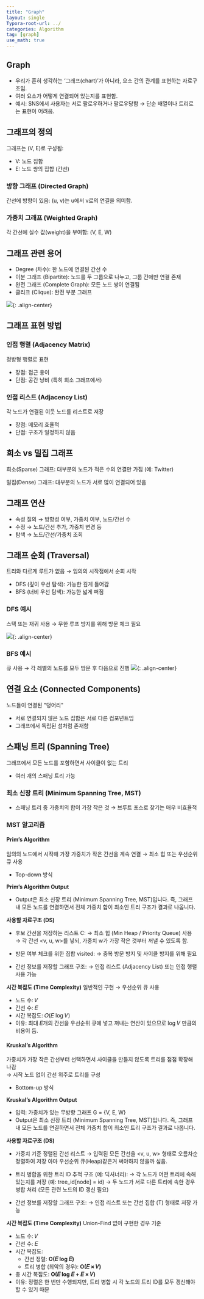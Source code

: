 ```yaml
---
title: "Graph"
layout: single
Typora-root-url: ../
categories: Algorithm
tag: [graph]
use_math: true
---
```


## Graph
- 우리가 흔히 생각하는 ‘그래프(chart)’가 아니라, 요소 간의 관계를 표현하는 자료구조임.
- 여러 요소가 어떻게 연결되어 있는지를 표현함.
- 예시: SNS에서 사용자는 서로 팔로우하거나 팔로우당함 → 단순 배열이나 트리로는 표현이 어려움.


## 그래프의 정의
그래프는 (V, E)로 구성됨:
- V: 노드 집합
- E: 노드 쌍의 집합 (간선)

### 방향 그래프 (Directed Graph)
간선에 방향이 있음: (u, v)는 u에서 v로의 연결을 의미함.

### 가중치 그래프 (Weighted Graph)
각 간선에 실수 값(weight)을 부여함: (V, E, W)

## 그래프 관련 용어
- Degree (차수): 한 노드에 연결된 간선 수
- 이분 그래프 (Bipartite): 노드를 두 그룹으로 나누고, 그룹 간에만 연결 존재
- 완전 그래프 (Complete Graph): 모든 노드 쌍이 연결됨
- 클리크 (Clique): 완전 부분 그래프

![]({{site.url}}/images/2025-06-07-graph/clique.png){: .align-center}

## 그래프 표현 방법
### 인접 행렬 (Adjacency Matrix)
정방형 행렬로 표현
- 장점: 접근 용이
- 단점: 공간 낭비 (특히 희소 그래프에서)

### 인접 리스트 (Adjacency List)
각 노드가 연결된 이웃 노드를 리스트로 저장
- 장점: 메모리 효율적
- 단점: 구조가 일정하지 않음

## 희소 vs 밀집 그래프
희소(Sparse) 그래프: 대부분의 노드가 적은 수의 연결만 가짐 (예: Twitter)

밀집(Dense) 그래프: 대부분의 노드가 서로 많이 연결되어 있음

## 그래프 연산
- 속성 질의 → 방향성 여부, 가중치 여부, 노드/간선 수
- 수정 → 노드/간선 추가, 가중치 변경 등
- 탐색 → 노드/간선/가중치 조회

## 그래프 순회 (Traversal)
트리와 다르게 루트가 없음 → 임의의 시작점에서 순회 시작
- DFS (깊이 우선 탐색): 가능한 깊게 들어감
- BFS (너비 우선 탐색): 가능한 넓게 퍼짐

### DFS 예시
스택 또는 재귀 사용 → 무한 루프 방지를 위해 방문 체크 필요

![]({{site.url}}/images/2025-06-07-graph/dfs.png){: .align-center}

### BFS 예시
큐 사용 → 각 레벨의 노드를 모두 방문 후 다음으로 진행
![]({{site.url}}/images/2025-06-07-graph/bfs.png){: .align-center}

## 연결 요소 (Connected Components)
노드들이 연결된 "덩어리"
- 서로 연결되지 않은 노드 집합은 서로 다른 컴포넌트임
- 그래프에서 독립된 섬처럼 존재함

## 스패닝 트리 (Spanning Tree)
그래프에서 모든 노드를 포함하면서 사이클이 없는 트리
- 여러 개의 스패닝 트리 가능

### 최소 신장 트리 (Minimum Spanning Tree, MST)
- 스패닝 트리 중 가중치의 합이 가장 작은 것 → 브루트 포스로 찾기는 매우 비효율적

### MST 알고리즘

#### Prim’s Algorithm
임의의 노드에서 시작해 가장 가중치가 작은 간선을 계속 연결 → 최소 힙 또는 우선순위 큐 사용
- Top-down 방식

**Prim’s Algorithm Output**
- Output은 최소 신장 트리 (Minimum Spanning Tree, MST)입니다. 즉, 그래프 내 모든 노드를 연결하면서 전체 가중치 합이 최소인 트리 구조가 결과로 나옵니다.

**사용할 자료구조 (DS)**
- 후보 간선을 저장하는 리스트 C:
→ 최소 힙 (Min Heap / Priority Queue) 사용
→ 각 간선 <v, u, w>를 넣되, 가중치 w가 가장 작은 것부터 꺼낼 수 있도록 함.

- 방문 여부 체크를 위한 집합 visited:
→ 중복 방문 방지 및 사이클 방지를 위해 필요

- 간선 정보를 저장할 그래프 구조:
→ 인접 리스트 (Adjacency List) 또는 인접 행렬 사용 가능

**시간 복잡도 (Time Complexity)**
일반적인 구현 → 우선순위 큐 사용
- 노드 수: 𝑉
- 간선 수: 𝐸
- 시간 복잡도: 𝑂(𝐸 log 𝑉)
- 이유: 최대 𝐸개의 간선을 우선순위 큐에 넣고 꺼내는 연산이 있으므로 log 𝑉 만큼의 비용이 듬.

#### Kruskal’s Algorithm
가중치가 가장 작은 간선부터 선택하면서 사이클을 만들지 않도록 트리를 점점 확장해 나감  
→ 시작 노드 없이 간선 위주로 트리를 구성  
- Bottom-up 방식

**Kruskal’s Algorithm Output**
- 입력: 가중치가 있는 무방향 그래프 G = {V, E, W}
- Output은 최소 신장 트리 (Minimum Spanning Tree, MST)입니다. 즉, 그래프 내 모든 노드를 연결하면서 전체 가중치 합이 최소인 트리 구조가 결과로 나옵니다.

**사용할 자료구조 (DS)**
- 가중치 기준 정렬된 간선 리스트 → 입력된 모든 간선을 <v, u, w> 형태로 오름차순 정렬하여 저장 아마 우선순위 큐(Heap)같은거 써야하지 않을까 싶음.

- 트리 병합을 위한 트리 ID 추적 구조 (예: 딕셔너리):
→ 각 노드가 어떤 트리에 속해 있는지를 저장 (예: tree_id[node] = id)
→ 두 노드가 서로 다른 트리에 속한 경우 병합 처리 (모든 관련 노드의 ID 갱신 필요)

- 간선 정보를 저장할 그래프 구조:
→ 인접 리스트 또는 간선 집합 (T) 형태로 저장 가능

**시간 복잡도 (Time Complexity)**
Union-Find 없이 구현한 경우 기준
- 노드 수: 𝑉
- 간선 수: 𝐸
- 시간 복잡도:  
  - 간선 정렬: **O(𝐸 log 𝐸)**
  - 트리 병합 (최악의 경우): **O(𝐸 × 𝑉)**
- 총 시간 복잡도: **O(𝐸 log 𝐸 + 𝐸 × 𝑉)**
- 이유: 정렬은 한 번만 수행되지만, 트리 병합 시 각 노드의 트리 ID를 모두 갱신해야 할 수 있기 때문